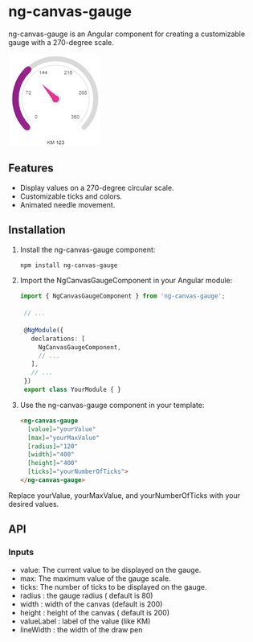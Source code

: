 # ng-canvas-gauge

ng-canvas-gauge is an Angular component for creating a customizable gauge with a 270-degree scale.

![Snapshot](https://github.com/alimirdeveloper/ng-canvas-gauge/raw/main/src/assets/images/snapshot/snapshot.PNG)

## Features

- Display values on a 270-degree circular scale.
- Customizable ticks and colors.
- Animated needle movement.

## Installation

1. Install the ng-canvas-gauge component:

   ```bash
   npm install ng-canvas-gauge

2. Import the NgCanvasGaugeComponent in your Angular module:
   ```typescript
   import { NgCanvasGaugeComponent } from 'ng-canvas-gauge';

    // ...
    
    @NgModule({
      declarations: [
        NgCanvasGaugeComponent,
        // ...
      ],
      // ...
    })
    export class YourModule { }

  3. Use the ng-canvas-gauge component in your template:
      ```html
      <ng-canvas-gauge
        [value]="yourValue"
        [max]="yourMaxValue"
        [radius]="120"
        [width]="400"
        [height]="400"
        [ticks]="yourNumberOfTicks">
      </ng-canvas-gauge>
      ```

Replace yourValue, yourMaxValue, and yourNumberOfTicks with your desired values.
  


## API

### Inputs

* value: The current value to be displayed on the gauge.
* max: The maximum value of the gauge scale.
* ticks: The number of ticks to be displayed on the gauge.
* radius : the gauge radius ( default is 80)
* width : width of the canvas (default is 200)
* height : height of the canvas ( default is 200)
* valueLabel : label of the value (like KM)
* lineWidth : the width of the draw pen
